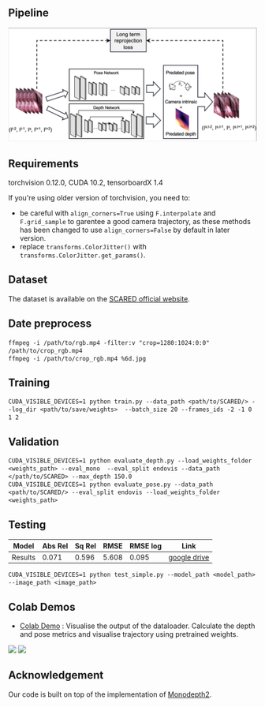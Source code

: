 ## Pipeline
<p align="center">
<img src='assets/img/SL.png' width=600/> 
</p>

## Requirements
torchvision 0.12.0, CUDA 10.2, tensorboardX 1.4 

If you're using older version of torchvision, you need to: 
- be careful with `align_corners=True` using `F.interpolate` and `F.grid_sample` to garentee a good camera trajectory, as these methods has been changed to use `align_corners=False` by default in later version.
- replace `transforms.ColorJitter()` with `transforms.ColorJitter.get_params()`.

## Dataset
The dataset is available on the [SCARED official website](https://endovissub2019-scared.grand-challenge.org).

## Date preprocess
```shell
ffmpeg -i /path/to/rgb.mp4 -filter:v "crop=1280:1024:0:0" /path/to/crop_rgb.mp4
ffmpeg -i /path/to/crop_rgb.mp4 %6d.jpg
```

## Training
```shell
CUDA_VISIBLE_DEVICES=1 python train.py --data_path <path/to/SCARED/> --log_dir <path/to/save/weights>  --batch_size 20 --frames_ids -2 -1 0 1 2
```

## Validation
```shell
CUDA_VISIBLE_DEVICES=1 python evaluate_depth.py --load_weights_folder <weights_path> --eval_mono  --eval_split endovis --data_path </path/to/SCARED> --max_depth 150.0
CUDA_VISIBLE_DEVICES=1 python evaluate_pose.py --data_path <path/to/SCARED/> --eval_split endovis --load_weights_folder <weights_path>
```

## Testing
| Model        | Abs Rel | Sq Rel | RMSE | RMSE log | Link |
| ------------ | ---------- | ------ | --------- | ---- | ---- |
| Results | 0.071 | 0.596 | 5.608 | 0.095 | [google drive](https://drive.google.com/file/d/1r6QRf7ZGconNBuBit9CK3Rr-3slQ9toq/view?usp=sharing)| 

```shell
CUDA_VISIBLE_DEVICES=1 python test_simple.py --model_path <model_path> --image_path <image_path>
```



## Colab Demos

- [Colab Demo]([Long_Term_Reprojection_Loss.ipynb](https://github.com/xiaowshi/Long-Term_Reprojection_Loss/blob/master/Long_Term_Reprojection_Loss.ipynb)) : Visualise the output of the dataloader. Calculate the depth and pose metrics and visualise trajectory using pretrained weights.

<p float="left">
<img src="assets/img/input-min.gif" width="200"/>
<img src="assets/img/depth-min.gif" width="200"/>
</p>

## Acknowledgement

Our code is built on top of the implementation of [Monodepth2](https://github.com/nianticlabs/monodepth2).
